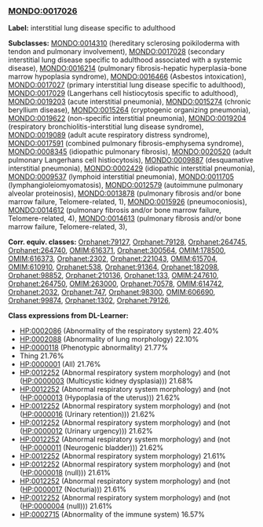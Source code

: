 
### [MONDO:0017026](http://purl.obolibrary.org/obo/MONDO_0017026)
**Label:** interstitial lung disease specific to adulthood

**Subclasses:** [MONDO:0014310](http://purl.obolibrary.org/obo/MONDO_0014310) (hereditary sclerosing poikiloderma with tendon and pulmonary involvement), [MONDO:0017028](http://purl.obolibrary.org/obo/MONDO_0017028) (secondary interstitial lung disease specific to adulthood associated with a systemic disease), [MONDO:0016214](http://purl.obolibrary.org/obo/MONDO_0016214) (pulmonary fibrosis-hepatic hyperplasia-bone marrow hypoplasia syndrome), [MONDO:0016466](http://purl.obolibrary.org/obo/MONDO_0016466) (Asbestos intoxication), [MONDO:0017027](http://purl.obolibrary.org/obo/MONDO_0017027) (primary interstitial lung disease specific to adulthood), [MONDO:0017029](http://purl.obolibrary.org/obo/MONDO_0017029) (Langerhans cell histiocytosis specific to adulthood), [MONDO:0019203](http://purl.obolibrary.org/obo/MONDO_0019203) (acute interstitial pneumonia), [MONDO:0015274](http://purl.obolibrary.org/obo/MONDO_0015274) (chronic beryllium disease), [MONDO:0015264](http://purl.obolibrary.org/obo/MONDO_0015264) (cryptogenic organizing pneumonia), [MONDO:0019622](http://purl.obolibrary.org/obo/MONDO_0019622) (non-specific interstitial pneumonia), [MONDO:0019204](http://purl.obolibrary.org/obo/MONDO_0019204) (respiratory bronchiolitis-interstitial lung disease syndrome), [MONDO:0019089](http://purl.obolibrary.org/obo/MONDO_0019089) (adult acute respiratory distress syndrome), [MONDO:0017591](http://purl.obolibrary.org/obo/MONDO_0017591) (combined pulmonary fibrosis-emphysema syndrome), [MONDO:0008345](http://purl.obolibrary.org/obo/MONDO_0008345) (idiopathic pulmonary fibrosis), [MONDO:0020520](http://purl.obolibrary.org/obo/MONDO_0020520) (adult pulmonary Langerhans cell histiocytosis), [MONDO:0009887](http://purl.obolibrary.org/obo/MONDO_0009887) (desquamative interstitial pneumonia), [MONDO:0002429](http://purl.obolibrary.org/obo/MONDO_0002429) (idiopathic interstitial pneumonia), [MONDO:0009537](http://purl.obolibrary.org/obo/MONDO_0009537) (lymphoid interstitial pneumonia), [MONDO:0011705](http://purl.obolibrary.org/obo/MONDO_0011705) (lymphangioleiomyomatosis), [MONDO:0012579](http://purl.obolibrary.org/obo/MONDO_0012579) (autoimmune pulmonary alveolar proteinosis), [MONDO:0013878](http://purl.obolibrary.org/obo/MONDO_0013878) (pulmonary fibrosis and/or bone marrow failure, Telomere-related, 1), [MONDO:0015926](http://purl.obolibrary.org/obo/MONDO_0015926) (pneumoconiosis), [MONDO:0014612](http://purl.obolibrary.org/obo/MONDO_0014612) (pulmonary fibrosis and/or bone marrow failure, Telomere-related, 4), [MONDO:0014613](http://purl.obolibrary.org/obo/MONDO_0014613) (pulmonary fibrosis and/or bone marrow failure, Telomere-related, 3), 

**Corr. equiv. classes:** [Orphanet:79127](http://www.orpha.net/ORDO/Orphanet_79127), [Orphanet:79128](http://www.orpha.net/ORDO/Orphanet_79128), [Orphanet:264745](http://www.orpha.net/ORDO/Orphanet_264745), [Orphanet:264740](http://www.orpha.net/ORDO/Orphanet_264740), [OMIM:616371](http://purl.obolibrary.org/obo/OMIM_616371), [Orphanet:300564](http://www.orpha.net/ORDO/Orphanet_300564), [OMIM:178500](http://purl.obolibrary.org/obo/OMIM_178500), [OMIM:616373](http://purl.obolibrary.org/obo/OMIM_616373), [Orphanet:2302](http://www.orpha.net/ORDO/Orphanet_2302), [Orphanet:221043](http://www.orpha.net/ORDO/Orphanet_221043), [OMIM:615704](http://purl.obolibrary.org/obo/OMIM_615704), [OMIM:610910](http://purl.obolibrary.org/obo/OMIM_610910), [Orphanet:538](http://www.orpha.net/ORDO/Orphanet_538), [Orphanet:91364](http://www.orpha.net/ORDO/Orphanet_91364), [Orphanet:182098](http://www.orpha.net/ORDO/Orphanet_182098), [Orphanet:98852](http://www.orpha.net/ORDO/Orphanet_98852), [Orphanet:210136](http://www.orpha.net/ORDO/Orphanet_210136), [Orphanet:133](http://www.orpha.net/ORDO/Orphanet_133), [OMIM:247610](http://purl.obolibrary.org/obo/OMIM_247610), [Orphanet:264750](http://www.orpha.net/ORDO/Orphanet_264750), [OMIM:263000](http://purl.obolibrary.org/obo/OMIM_263000), [Orphanet:70578](http://www.orpha.net/ORDO/Orphanet_70578), [OMIM:614742](http://purl.obolibrary.org/obo/OMIM_614742), [Orphanet:2032](http://www.orpha.net/ORDO/Orphanet_2032), [Orphanet:747](http://www.orpha.net/ORDO/Orphanet_747), [Orphanet:98300](http://www.orpha.net/ORDO/Orphanet_98300), [OMIM:606690](http://purl.obolibrary.org/obo/OMIM_606690), [Orphanet:99874](http://www.orpha.net/ORDO/Orphanet_99874), [Orphanet:1302](http://www.orpha.net/ORDO/Orphanet_1302), [Orphanet:79126](http://www.orpha.net/ORDO/Orphanet_79126), 

**Class expressions from DL-Learner:**

- [HP:0002086](http://purl.obolibrary.org/obo/HP_0002086) (Abnormality of the respiratory system) 22.40%
- [HP:0002088](http://purl.obolibrary.org/obo/HP_0002088) (Abnormality of lung morphology) 22.10%
- [HP:0000118](http://purl.obolibrary.org/obo/HP_0000118) (Phenotypic abnormality) 21.77%
- Thing 21.76%
- [HP:0000001](http://purl.obolibrary.org/obo/HP_0000001) (All) 21.76%
- [HP:0012252](http://purl.obolibrary.org/obo/HP_0012252) (Abnormal respiratory system morphology) and (not ([HP:0000003](http://purl.obolibrary.org/obo/HP_0000003) (Multicystic kidney dysplasia))) 21.68%
- [HP:0012252](http://purl.obolibrary.org/obo/HP_0012252) (Abnormal respiratory system morphology) and (not ([HP:0000013](http://purl.obolibrary.org/obo/HP_0000013) (Hypoplasia of the uterus))) 21.62%
- [HP:0012252](http://purl.obolibrary.org/obo/HP_0012252) (Abnormal respiratory system morphology) and (not ([HP:0000016](http://purl.obolibrary.org/obo/HP_0000016) (Urinary retention))) 21.62%
- [HP:0012252](http://purl.obolibrary.org/obo/HP_0012252) (Abnormal respiratory system morphology) and (not ([HP:0000012](http://purl.obolibrary.org/obo/HP_0000012) (Urinary urgency))) 21.62%
- [HP:0012252](http://purl.obolibrary.org/obo/HP_0012252) (Abnormal respiratory system morphology) and (not ([HP:0000011](http://purl.obolibrary.org/obo/HP_0000011) (Neurogenic bladder))) 21.62%
- [HP:0012252](http://purl.obolibrary.org/obo/HP_0012252) (Abnormal respiratory system morphology) 21.61%
- [HP:0012252](http://purl.obolibrary.org/obo/HP_0012252) (Abnormal respiratory system morphology) and (not ([HP:0000018](http://purl.obolibrary.org/obo/HP_0000018) (null))) 21.61%
- [HP:0012252](http://purl.obolibrary.org/obo/HP_0012252) (Abnormal respiratory system morphology) and (not ([HP:0000017](http://purl.obolibrary.org/obo/HP_0000017) (Nocturia))) 21.61%
- [HP:0012252](http://purl.obolibrary.org/obo/HP_0012252) (Abnormal respiratory system morphology) and (not ([HP:0000004](http://purl.obolibrary.org/obo/HP_0000004) (null))) 21.61%
- [HP:0002715](http://purl.obolibrary.org/obo/HP_0002715) (Abnormality of the immune system) 16.57%


